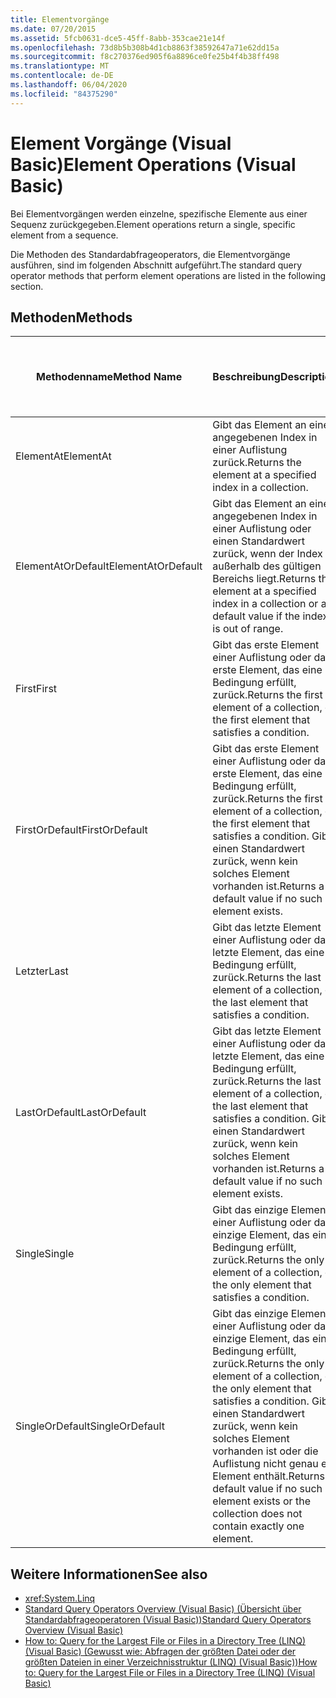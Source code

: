 ```yaml
---
title: Elementvorgänge
ms.date: 07/20/2015
ms.assetid: 5fcb0631-dce5-45ff-8abb-353cae21e14f
ms.openlocfilehash: 73d8b5b308b4d1cb8863f38592647a71e62dd15a
ms.sourcegitcommit: f8c270376ed905f6a8896ce0fe25b4f4b38ff498
ms.translationtype: MT
ms.contentlocale: de-DE
ms.lasthandoff: 06/04/2020
ms.locfileid: "84375290"
---
```

# <a name="element-operations-visual-basic"></a><span data-ttu-id="7c615-102">Element Vorgänge (Visual Basic)</span><span class="sxs-lookup"><span data-stu-id="7c615-102">Element Operations (Visual Basic)</span></span>
<span data-ttu-id="7c615-103">Bei Elementvorgängen werden einzelne, spezifische Elemente aus einer Sequenz zurückgegeben.</span><span class="sxs-lookup"><span data-stu-id="7c615-103">Element operations return a single, specific element from a sequence.</span></span>  
  
 <span data-ttu-id="7c615-104">Die Methoden des Standardabfrageoperators, die Elementvorgänge ausführen, sind im folgenden Abschnitt aufgeführt.</span><span class="sxs-lookup"><span data-stu-id="7c615-104">The standard query operator methods that perform element operations are listed in the following section.</span></span>  
  
## <a name="methods"></a><span data-ttu-id="7c615-105">Methoden</span><span class="sxs-lookup"><span data-stu-id="7c615-105">Methods</span></span>  
  
|<span data-ttu-id="7c615-106">Methodenname</span><span class="sxs-lookup"><span data-stu-id="7c615-106">Method Name</span></span>|<span data-ttu-id="7c615-107">Beschreibung</span><span class="sxs-lookup"><span data-stu-id="7c615-107">Description</span></span>|<span data-ttu-id="7c615-108">Syntax von Visual Basic-Abfrage Ausdrücken</span><span class="sxs-lookup"><span data-stu-id="7c615-108">Visual Basic Query Expression Syntax</span></span>|<span data-ttu-id="7c615-109">Weitere Informationen</span><span class="sxs-lookup"><span data-stu-id="7c615-109">More Information</span></span>|  
|-----------------|-----------------|------------------------------------------|----------------------|  
|<span data-ttu-id="7c615-110">ElementAt</span><span class="sxs-lookup"><span data-stu-id="7c615-110">ElementAt</span></span>|<span data-ttu-id="7c615-111">Gibt das Element an einen angegebenen Index in einer Auflistung zurück.</span><span class="sxs-lookup"><span data-stu-id="7c615-111">Returns the element at a specified index in a collection.</span></span>|<span data-ttu-id="7c615-112">Nicht zutreffend.</span><span class="sxs-lookup"><span data-stu-id="7c615-112">Not applicable.</span></span>|<xref:System.Linq.Enumerable.ElementAt%2A?displayProperty=nameWithType><br /><br /> <xref:System.Linq.Queryable.ElementAt%2A?displayProperty=nameWithType>|  
|<span data-ttu-id="7c615-113">ElementAtOrDefault</span><span class="sxs-lookup"><span data-stu-id="7c615-113">ElementAtOrDefault</span></span>|<span data-ttu-id="7c615-114">Gibt das Element an einen angegebenen Index in einer Auflistung oder einen Standardwert zurück, wenn der Index außerhalb des gültigen Bereichs liegt.</span><span class="sxs-lookup"><span data-stu-id="7c615-114">Returns the element at a specified index in a collection or a default value if the index is out of range.</span></span>|<span data-ttu-id="7c615-115">Nicht zutreffend.</span><span class="sxs-lookup"><span data-stu-id="7c615-115">Not applicable.</span></span>|<xref:System.Linq.Enumerable.ElementAtOrDefault%2A?displayProperty=nameWithType><br /><br /> <xref:System.Linq.Queryable.ElementAtOrDefault%2A?displayProperty=nameWithType>|  
|<span data-ttu-id="7c615-116">First</span><span class="sxs-lookup"><span data-stu-id="7c615-116">First</span></span>|<span data-ttu-id="7c615-117">Gibt das erste Element einer Auflistung oder das erste Element, das eine Bedingung erfüllt, zurück.</span><span class="sxs-lookup"><span data-stu-id="7c615-117">Returns the first element of a collection, or the first element that satisfies a condition.</span></span>|<span data-ttu-id="7c615-118">Nicht zutreffend.</span><span class="sxs-lookup"><span data-stu-id="7c615-118">Not applicable.</span></span>|<xref:System.Linq.Enumerable.First%2A?displayProperty=nameWithType><br /><br /> <xref:System.Linq.Queryable.First%2A?displayProperty=nameWithType>|  
|<span data-ttu-id="7c615-119">FirstOrDefault</span><span class="sxs-lookup"><span data-stu-id="7c615-119">FirstOrDefault</span></span>|<span data-ttu-id="7c615-120">Gibt das erste Element einer Auflistung oder das erste Element, das eine Bedingung erfüllt, zurück.</span><span class="sxs-lookup"><span data-stu-id="7c615-120">Returns the first element of a collection, or the first element that satisfies a condition.</span></span> <span data-ttu-id="7c615-121">Gibt einen Standardwert zurück, wenn kein solches Element vorhanden ist.</span><span class="sxs-lookup"><span data-stu-id="7c615-121">Returns a default value if no such element exists.</span></span>|<span data-ttu-id="7c615-122">Nicht zutreffend.</span><span class="sxs-lookup"><span data-stu-id="7c615-122">Not applicable.</span></span>|<xref:System.Linq.Enumerable.FirstOrDefault%2A?displayProperty=nameWithType><br /><br /> <xref:System.Linq.Queryable.FirstOrDefault%2A?displayProperty=nameWithType><br /><br /> <xref:System.Linq.Queryable.FirstOrDefault%60%601%28System.Linq.IQueryable%7B%60%600%7D%29?displayProperty=nameWithType>|  
|<span data-ttu-id="7c615-123">Letzter</span><span class="sxs-lookup"><span data-stu-id="7c615-123">Last</span></span>|<span data-ttu-id="7c615-124">Gibt das letzte Element einer Auflistung oder das letzte Element, das eine Bedingung erfüllt, zurück.</span><span class="sxs-lookup"><span data-stu-id="7c615-124">Returns the last element of a collection, or the last element that satisfies a condition.</span></span>|<span data-ttu-id="7c615-125">Nicht zutreffend.</span><span class="sxs-lookup"><span data-stu-id="7c615-125">Not applicable.</span></span>|<xref:System.Linq.Enumerable.Last%2A?displayProperty=nameWithType><br /><br /> <xref:System.Linq.Queryable.Last%2A?displayProperty=nameWithType>|  
|<span data-ttu-id="7c615-126">LastOrDefault</span><span class="sxs-lookup"><span data-stu-id="7c615-126">LastOrDefault</span></span>|<span data-ttu-id="7c615-127">Gibt das letzte Element einer Auflistung oder das letzte Element, das eine Bedingung erfüllt, zurück.</span><span class="sxs-lookup"><span data-stu-id="7c615-127">Returns the last element of a collection, or the last element that satisfies a condition.</span></span> <span data-ttu-id="7c615-128">Gibt einen Standardwert zurück, wenn kein solches Element vorhanden ist.</span><span class="sxs-lookup"><span data-stu-id="7c615-128">Returns a default value if no such element exists.</span></span>|<span data-ttu-id="7c615-129">Nicht zutreffend.</span><span class="sxs-lookup"><span data-stu-id="7c615-129">Not applicable.</span></span>|<xref:System.Linq.Enumerable.LastOrDefault%2A?displayProperty=nameWithType><br /><br /> <xref:System.Linq.Queryable.LastOrDefault%2A?displayProperty=nameWithType>|  
|<span data-ttu-id="7c615-130">Single</span><span class="sxs-lookup"><span data-stu-id="7c615-130">Single</span></span>|<span data-ttu-id="7c615-131">Gibt das einzige Element einer Auflistung oder das einzige Element, das eine Bedingung erfüllt, zurück.</span><span class="sxs-lookup"><span data-stu-id="7c615-131">Returns the only element of a collection, or the only element that satisfies a condition.</span></span>|<span data-ttu-id="7c615-132">Nicht zutreffend.</span><span class="sxs-lookup"><span data-stu-id="7c615-132">Not applicable.</span></span>|<xref:System.Linq.Enumerable.Single%2A?displayProperty=nameWithType><br /><br /> <xref:System.Linq.Queryable.Single%2A?displayProperty=nameWithType>|  
|<span data-ttu-id="7c615-133">SingleOrDefault</span><span class="sxs-lookup"><span data-stu-id="7c615-133">SingleOrDefault</span></span>|<span data-ttu-id="7c615-134">Gibt das einzige Element einer Auflistung oder das einzige Element, das eine Bedingung erfüllt, zurück.</span><span class="sxs-lookup"><span data-stu-id="7c615-134">Returns the only element of a collection, or the only element that satisfies a condition.</span></span> <span data-ttu-id="7c615-135">Gibt einen Standardwert zurück, wenn kein solches Element vorhanden ist oder die Auflistung nicht genau ein Element enthält.</span><span class="sxs-lookup"><span data-stu-id="7c615-135">Returns a default value if no such element exists or the collection does not contain exactly one element.</span></span>|<span data-ttu-id="7c615-136">Nicht zutreffend.</span><span class="sxs-lookup"><span data-stu-id="7c615-136">Not applicable.</span></span>|<xref:System.Linq.Enumerable.SingleOrDefault%2A?displayProperty=nameWithType><br /><br /> <xref:System.Linq.Queryable.SingleOrDefault%2A?displayProperty=nameWithType>|  
  
## <a name="see-also"></a><span data-ttu-id="7c615-137">Weitere Informationen</span><span class="sxs-lookup"><span data-stu-id="7c615-137">See also</span></span>

- <xref:System.Linq>
- [<span data-ttu-id="7c615-138">Standard Query Operators Overview (Visual Basic) (Übersicht über Standardabfrageoperatoren (Visual Basic))</span><span class="sxs-lookup"><span data-stu-id="7c615-138">Standard Query Operators Overview (Visual Basic)</span></span>](standard-query-operators-overview.md)
- [<span data-ttu-id="7c615-139">How to: Query for the Largest File or Files in a Directory Tree (LINQ) (Visual Basic) (Gewusst wie: Abfragen der größten Datei oder der größten Dateien in einer Verzeichnisstruktur (LINQ) (Visual Basic))</span><span class="sxs-lookup"><span data-stu-id="7c615-139">How to: Query for the Largest File or Files in a Directory Tree (LINQ) (Visual Basic)</span></span>](how-to-query-for-the-largest-file-or-files-in-a-directory-tree.md)
